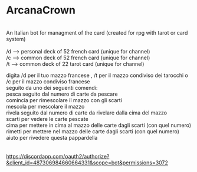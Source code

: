 # ArcanaCrown
<br />
An Italian bot for managment of the card (created for rpg with tarot or card system)<br />
<br />
/d --> personal deck of 52 french card (unique for channel)<br />
/c --> common deck of 52 french card (unique for channel)<br />
/t --> common deck of 22 tarot card (unique for channel)<br />

digita /d per il tuo mazzo francese , /t per il mazzo condiviso dei tarocchi o /c per il mazzo condiviso francese<br />
seguito da uno dei seguenti comendi:<br /> 
pesca seguito dal numero di carte da pescare <br /> 
comincia per rimescolare il mazzo con gli scarti<br /> 
mescola per mescolare il mazzo<br /> 
rivela seguito dal numero di carte da rivelare dalla cima del mazzo <br /> 
scarti per vedere le carte pescate<br /> 
cima per mettere in cima al mazzo delle carte dagli scarti (con quel numero)<br /> 
rimetti per mettere nel mazzo delle carte dagli scarti (con quel numero)<br /> 
aiuto per rivedere questa pappardella<br />
<br />
<br />
https://discordapp.com/oauth2/authorize?&client_id=487306984660664331&scope=bot&permissions=3072
